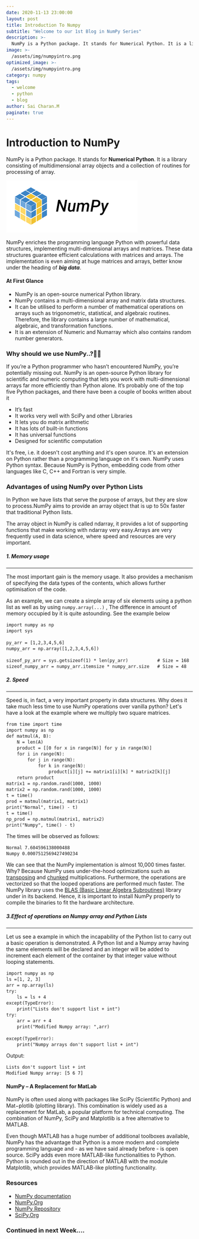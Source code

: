 ```yaml
---
date: 2020-11-13 23:00:00
layout: post
title: Introduction To Numpy
subtitle: "Welcome to our 1st Blog in NumPy Series"
description: >-
  NumPy is a Python package. It stands for Numerical Python. It is a library consisting of multidimensional array objects and a collection of routines for processing of array
image: >-
  /assets/img/numpyintro.png
optimized_image: >-
  /assets/img/numpyintro.png
category: numpy
tags:
  - welcome
  - python
  - blog
author: Sai Charan.M
paginate: true
---
```


# Introduction to NumPy

NumPy is a Python package. It stands for **Numerical Python**. It is a library consisting of multidimensional array objects and a collection of routines for processing of array.

![alt text](/assets/img/numpy-blog.png)

NumPy enriches the programming language Python with powerful data structures, implementing multi-dimensional arrays and matrices. These data structures guarantee efficient calculations with matrices and arrays. The implementation is even aiming at huge matrices and arrays, better know under the heading of **_big data_**.

#### At First Glance

- NumPy is an open-source numerical Python library.
- NumPy contains a multi-dimensional array and matrix data structures.
- It can be utilised to perform a number of mathematical operations on arrays such as trigonometric, statistical, and algebraic routines. Therefore, the library contains a large number of mathematical, algebraic, and transformation functions.
- It is an extension of Numeric and Numarray which also contains random number generators.

### Why should we use NumPy..?🤔🤔

If you’re a Python programmer who hasn’t encountered NumPy, you’re potentially missing out. NumPy is an open-source Python library for scientific and numeric computing that lets you work with multi-dimensional arrays far more efficiently than Python alone. It’s probably one of the top five Python packages, and there have been a couple of books written about it

- It’s fast
- It works very well with SciPy and other Libraries
- It lets you do matrix arithmetic
- It has lots of built-in functions
- It has universal functions
- Designed for scientific computation

It's free, i.e. it doesn't cost anything and it's open source. It's an extension on Python rather than a programming language on it's own. NumPy uses Python syntax. Because NumPy is Python, embedding code from other languages like C, C++ and Fortran is very simple.

### Advantages of using NumPy over Python Lists

In Python we have lists that serve the purpose of arrays, but they are slow to process.NumPy aims to provide an array object that is up to 50x faster that traditional Python lists.

The array object in NumPy is called ndarray, it provides a lot of supporting functions that make working with ndarray very easy.Arrays are very frequently used in data science, where speed and resources are very important.

##### 1. Memory usage

---

The most important gain is the memory usage. It also provides a mechanism of specifying the data types of the contents, which allows further optimisation of the code.

As an example, we can create a simple array of six elements using a python list as well as by using `numpy.array(...)` , The difference in amount of memory occupied by it is quite astounding. See the example below

```
import numpy as np
import sys

py_arr = [1,2,3,4,5,6]
numpy_arr = np.array([1,2,3,4,5,6])

sizeof_py_arr = sys.getsizeof(1) * len(py_arr)           # Size = 168
sizeof_numpy_arr = numpy_arr.itemsize * numpy_arr.size   # Size = 48
```

##### 2. Speed

---

Speed is, in fact, a very important property in data structures. Why does it take much less time to use NumPy operations over vanilla python? Let's have a look at the example where we multiply two square matrices.

```
from time import time
import numpy as np
def matmul(A, B):
    N = len(A)
    product = [[0 for x in range(N)] for y in range(N)]
    for i in range(N):
        for j in range(N):
            for k in range(N):
                product[i][j] += matrix1[i][k] * matrix2[k][j]
    return product
matrix1 = np.random.rand(1000, 1000)
matrix2 = np.random.rand(1000, 1000)
t = time()
prod = matmul(matrix1, matrix1)
print("Normal", time() - t)
t = time()
np_prod = np.matmul(matrix1, matrix2)
print("Numpy", time() - t)
```

The times will be observed as follows:

```
Normal 7.604596138000488
Numpy 0.0007512569427490234
```

We can see that the NumPy implementation is almost 10,000 times faster. Why? Because NumPy uses under-the-hood optimizations such as [transposing](https://numpy.org/doc/stable/reference/generated/numpy.matrix.transpose.html) and [chunked](https://scikit-allel.readthedocs.io/en/stable/model/chunked.html) multiplications. Furthermore, the operations are vectorized so that the looped operations are performed much faster. The NumPy library uses the [BLAS (Basic Linear Algebra Subroutines)](http://www.netlib.org/blas/) library under in its backend. Hence, it is important to install NumPy properly to compile the binaries to fit the hardware architecture.

##### 3.Effect of operations on Numpy array and Python Lists

---

Let us see a example in which the incapability of the Python list to carry out a basic operation is demonstrated. A Python list and a Numpy array having the same elements will be declared and an integer will be added to increment each element of the container by that integer value without looping statements.

```
import numpy as np
ls =[1, 2, 3]
arr = np.array(ls)
try:
    ls = ls + 4
except(TypeError):
    print("Lists don't support list + int")
try:
    arr = arr + 4
    print("Modified Numpy array: ",arr)

except(TypeError):
    print("Numpy arrays don't support list + int")

```

Output:

```
Lists don't support list + int
Modified Numpy array: [5 6 7]
```

#### NumPy – A Replacement for MatLab

NumPy is often used along with packages like SciPy (Scientific Python) and Mat−plotlib (plotting library). This combination is widely used as a replacement for MatLab, a popular platform for technical computing. The combination of NumPy, SciPy and Matplotlib is a free alternative to MATLAB.

Even though MATLAB has a huge number of additional toolboxes available, NumPy has the advantage that Python is a more modern and complete programming language and - as we have said already before - is open source. SciPy adds even more MATLAB-like functionalities to Python. Python is rounded out in the direction of MATLAB with the module Matplotlib, which provides MATLAB-like plotting functionality.

### Resources

- [NumPy documentation](https://numpy.org/doc/)
- [NumPy.Org](https://numpy.org/)
- [NumPy Repository](https://github.com/numpy/numpy)
- [SciPy.Org](https://docs.scipy.org/doc/numpy-1.17.0/user/whatisnumpy.html)

### Continued in next Week....
